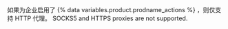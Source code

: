 如果为企业启用了 {% data variables.product.prodname_actions %} ，则仅支持 HTTP 代理。 SOCKS5 and HTTPS proxies are not supported.
